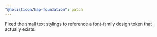 ```yaml
---
"@holisticon/hap-foundation": patch
---
```


Fixed the small text stylings to reference a font-family design token that actually exists.
